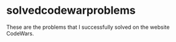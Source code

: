# solvedcodewarproblems

These are the problems that I successfully solved on the website CodeWars.
